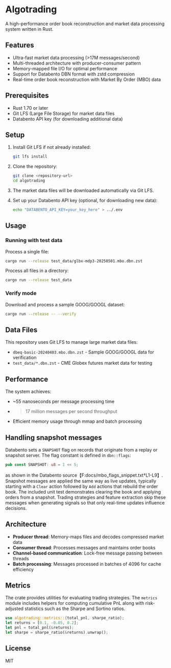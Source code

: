# Algotrading

A high-performance order book reconstruction and market data processing system written in Rust.

## Features

- Ultra-fast market data processing (>17M messages/second)
- Multi-threaded architecture with producer-consumer pattern
- Memory-mapped file I/O for optimal performance
- Support for Databento DBN format with zstd compression
- Real-time order book reconstruction with Market By Order (MBO) data

## Prerequisites

- Rust 1.70 or later
- Git LFS (Large File Storage) for market data files
- Databento API key (for downloading additional data)

## Setup

1. Install Git LFS if not already installed:
   ```bash
   git lfs install
   ```

2. Clone the repository:
   ```bash
   git clone <repository-url>
   cd algotrading
   ```

3. The market data files will be downloaded automatically via Git LFS.

4. Set up your Databento API key (optional, for downloading new data):
   ```bash
   echo "DATABENTO_API_KEY=your_key_here" > ../.env
   ```

## Usage

### Running with test data

Process a single file:
```bash
cargo run --release test_data/glbx-mdp3-20250501.mbo.dbn.zst
```

Process all files in a directory:
```bash
cargo run --release test_data
```

### Verify mode

Download and process a sample GOOG/GOOGL dataset:
```bash
cargo run --release -- --verify
```

## Data Files

This repository uses Git LFS to manage large market data files:
- `dbeq-basic-20240403.mbo.dbn.zst` - Sample GOOG/GOOGL data for verification
- `test_data/*.dbn.zst` - CME Globex futures market data for testing

## Performance

The system achieves:
- ~55 nanoseconds per message processing time
- >17 million messages per second throughput
- Efficient memory usage through mmap and batch processing

## Handling snapshot messages

Databento sets a `SNAPSHOT` flag on records that originate from a replay or
snapshot server. The flag constant is defined in `dbn::flags`:

```rust
pub const SNAPSHOT: u8 = 1 << 5;
```
as shown in the Databento source【F:docs/mbo_flags_snippet.txt†L1-L9】.
Snapshot messages are applied the same way as live updates, typically starting
with a `Clear` action followed by `Add` actions that rebuild the order book.
The included unit test demonstrates clearing the book and applying orders from a
snapshot.
Trading strategies and feature extraction skip these messages when generating
signals so that only real-time updates influence decisions.

## Architecture

- **Producer thread**: Memory-maps files and decodes compressed market data
- **Consumer thread**: Processes messages and maintains order books
- **Channel-based communication**: Lock-free message passing between threads
- **Batch processing**: Messages processed in batches of 4096 for cache efficiency

## Metrics

The crate provides utilities for evaluating trading strategies. The
`metrics` module includes helpers for computing cumulative PnL along with
risk-adjusted statistics such as the Sharpe and Sortino ratios.

```rust
use algotrading::metrics::{total_pnl, sharpe_ratio};
let returns = [0.1, -0.05, 0.2];
let pnl = total_pnl(&returns);
let sharpe = sharpe_ratio(&returns).unwrap();
```

## License

MIT
